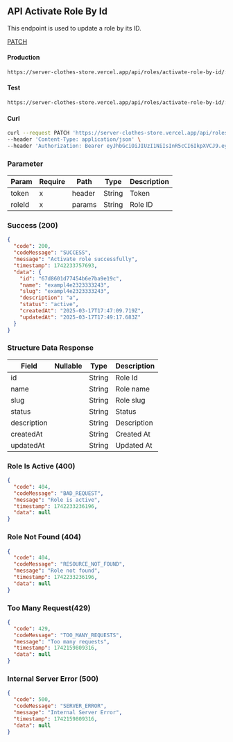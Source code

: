 ## API Activate Role By Id

This endpoint is used to update a role by its ID.

[PATCH](#)

#### Production

```bash
https://server-clothes-store.vercel.app/api/roles/activate-role-by-id/:roleId
```

#### Test

```bash
https://server-clothes-store.vercel.app/api/roles/activate-role-by-id/:roleId
```

#### Curl

```bash
curl --request PATCH 'https://server-clothes-store.vercel.app/api/roles/activate-role-by-id/67d7e61b5114396a4af8b95d' \
--header 'Content-Type: application/json' \
--header 'Authorization: Bearer eyJhbGciOiJIUzI1NiIsInR5cCI6IkpXVCJ9.eyJpZCI6IjY3ZDJhMzMyYzhhMjEzYjA1MDI4MzNjNiIsInR5cGUiOiJVc2VyIiwiaWF0IjoxNzQyMjAxMDU5LCJleHAiOjE3NDIyMDE5NTl9.gsqLAzSlJKDPU3D9gvKg_I42NJ3NhI2d5svf-MYywDo' \
```

### Parameter

| Param  | Require | Path   | Type   | Description |
| ------ | ------- | ------ | ------ | ----------- |
| token  | x       | header | String | Token       |
| roleId | x       | params | String | Role ID     |

### Success (200)

```json
{
  "code": 200,
  "codeMessage": "SUCCESS",
  "message": "Activate role successfully",
  "timestamp": 1742233757693,
  "data": {
    "id": "67d8601d77454b6e7ba9e19c",
    "name": "exampl4e2323333243",
    "slug": "exampl4e2323333243",
    "description": "a",
    "status": "active",
    "createdAt": "2025-03-17T17:47:09.719Z",
    "updatedAt": "2025-03-17T17:49:17.683Z"
  }
}
```

### Structure Data Response

| Field       | Nullable | Type   | Description |
| ----------- | -------- | ------ | ----------- |
| id          |          | String | Role Id     |
| name        |          | String | Role name   |
| slug        |          | String | Role slug   |
| status      |          | String | Status      |
| description |          | String | Description |
| createdAt   |          | String | Created At  |
| updatedAt   |          | String | Updated At  |

### Role Is Active (400)

```json
{
  "code": 404,
  "codeMessage": "BAD_REQUEST",
  "message": "Role is active",
  "timestamp": 1742233236196,
  "data": null
}
```

### Role Not Found (404)

```json
{
  "code": 404,
  "codeMessage": "RESOURCE_NOT_FOUND",
  "message": "Role not found",
  "timestamp": 1742233236196,
  "data": null
}
```

### Too Many Request(429)

```json
{
  "code": 429,
  "codeMessage": "TOO_MANY_REQUESTS",
  "message": "Too many requests",
  "timestamp": 1742159809316,
  "data": null
}
```

### Internal Server Error (500)

```json
{
  "code": 500,
  "codeMessage": "SERVER_ERROR",
  "message": "Internal Server Error",
  "timestamp": 1742159809316,
  "data": null
}
```

